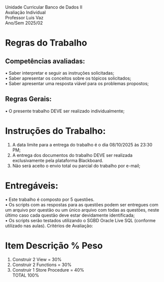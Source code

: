 Unidade Curricular Banco de Dados II  
Avaliação Individual  
Professor Luis Vaz  
Ano/Sem 2025/02

# Regras do Trabalho

## Competências avaliadas:
• Saber interpretar e seguir as instruções solicitadas;  
• Saber apresentar os conceitos sobre os tópicos solicitados;  
• Saber apresentar uma resposta viável para os problemas propostos;

## Regras Gerais:
• O presente trabalho DEVE ser realizado individualmente;

# Instruções do Trabalho:
1. A data limite para a entrega do trabalho é o dia 08/10/2025 às 23:30 PM;
2. A entrega dos documentos do trabalho DEVE ser realizada exclusivamente pela plataforma
Blackboard.
3. Não será aceito o envio total ou parcial do trabalho por e-mail;
   
# Entregáveis:
• Este trabalho é composto por 5 questões.  
• Os scripts com as respostas para as questões podem ser entregues com um arquivo por questão ou um
único arquivo com todas as questões, neste último caso cada questão deve estar devidamente
identificada;  
• Os scripts serão testados utilizando o SGBD Oracle Live SQL (conforme utilizado nas aulas).
Critérios de Avaliação:

# Item Descrição % Peso
1) Construir 2 View = 30%  
2) Construir 2 Functions = 30%  
3) Construir 1 Store Procedure = 40%  
TOTAL 100%
